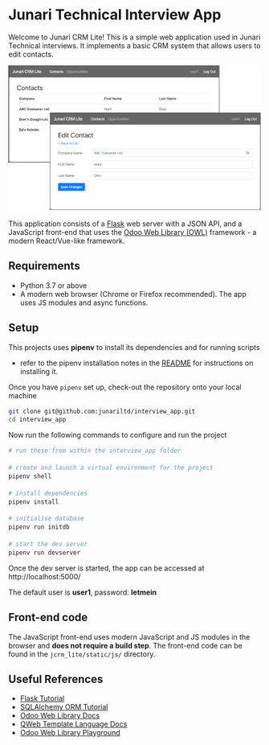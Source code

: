 # Junari Technical Interview App

Welcome to Junari CRM Lite! This is a simple web application used in Junari
Technical interviews. It implements a basic CRM system that allows users to
edit contacts.

![Junari CRM Lite Screenshots](screenshots.png)

This application consists of a [Flask](https://github.com/pallets/flask) web
server with a JSON API, and a JavaScript front-end that uses the
[Odoo Web Library (OWL)](https://github.com/odoo/owl)
framework - a modern React/Vue-like framework.

## Requirements

* Python 3.7 or above
* A modern web browser (Chrome or Firefox recommended).
  The app uses JS modules and async functions.

## Setup

This projects uses **pipenv** to install its dependencies and for running scripts
- refer to the pipenv installation notes in the 
[README](https://github.com/pypa/pipenv/blob/master/README.md) for instructions on
installing it.

Once you have `pipenv` set up, check-out the repository onto your local machine

```bash
git clone git@github.com:junariltd/interview_app.git
cd interview_app
```

Now run the following commands to configure and run the project

```bash
# run these from within the interview_app folder

# create and launch a virtual environment for the project
pipenv shell

# install dependencies
pipenv install

# initialise database
pipenv run initdb

# start the dev server
pipenv run devserver
```

Once the dev server is started, the app can be accessed at http://localhost:5000/

The default user is **user1**, password: **letmein**

## Front-end code

The JavaScript front-end uses modern JavaScript and JS modules in the browser
and **does not require a build step**. The front-end code can be found in the
`jcrm_lite/static/js/` directory.

## Useful References

* [Flask Tutorial](https://flask.palletsprojects.com/en/1.1.x/tutorial/#tutorial)
* [SQLAlchemy ORM Tutorial](https://docs.sqlalchemy.org/en/13/orm/tutorial.html)
* [Odoo Web Library Docs](https://github.com/odoo/owl/blob/master/doc/readme.md)
* [QWeb Template Language Docs](https://github.com/odoo/owl/blob/master/doc/reference/qweb_templating_language.md)
* [Odoo Web Library Playground](https://odoo.github.io/owl/playground/)
